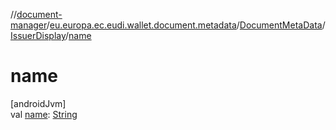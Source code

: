 //[document-manager](../../../../index.md)/[eu.europa.ec.eudi.wallet.document.metadata](../../index.md)/[DocumentMetaData](../index.md)/[IssuerDisplay](index.md)/[name](name.md)

# name

[androidJvm]\
val [name](name.md): [String](https://kotlinlang.org/api/latest/jvm/stdlib/kotlin/-string/index.html)
